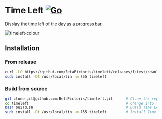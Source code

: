 # Time Left [![Go](https://github.com/BetaPictoris/timeleft/actions/workflows/go.yml/badge.svg)](https://github.com/BetaPictoris/timeleft/actions/workflows/go.yml)
Display the time left of the day as a progress bar. 

![timeleft-colour](https://user-images.githubusercontent.com/65696362/155674372-203151f6-bf40-42ac-87a4-b5cb6b512a2d.png)
<!--![timeleft-nocolour](https://user-images.githubusercontent.com/65696362/155673053-091749e2-a455-4ad7-8019-a89969dcb6e4.png)-->

## Installation
### From release
```bash
curl -LO https://github.com/BetaPictoris/timeleft/releases/latest/download/timeleft    # Download the latest binary.
sudo install -Dt /usr/local/bin -m 755 timeleft                                        # Install Time Left to "/usr/local/bin" with the mode "755"
```

### Build from source 
```bash
git clone git@github.com:BetaPictoris/timeleft.git      # Clone the repository
cd timeleft                                             # Change into the repository's
bash build.sh                                           # Build Time Left
sudo install -Dt /usr/local/bin -m 755 timeleft         # Install Time Left to "/usr/local/bin" with the mode "755"
```

